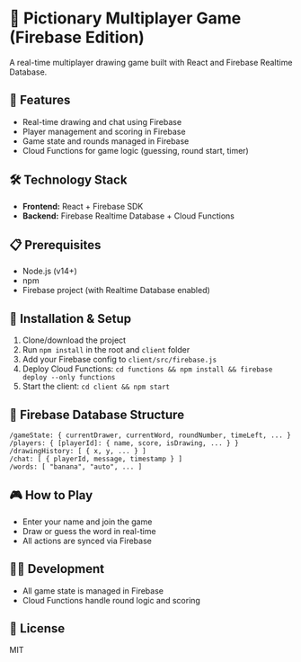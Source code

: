 # 🎨 Pictionary Multiplayer Game (Firebase Edition)

A real-time multiplayer drawing game built with React and Firebase Realtime Database.

## 🚀 Features
- Real-time drawing and chat using Firebase
- Player management and scoring in Firebase
- Game state and rounds managed in Firebase
- Cloud Functions for game logic (guessing, round start, timer)

## 🛠️ Technology Stack
- **Frontend:** React + Firebase SDK
- **Backend:** Firebase Realtime Database + Cloud Functions

## 📋 Prerequisites
- Node.js (v14+)
- npm
- Firebase project (with Realtime Database enabled)

## 🚀 Installation & Setup
1. Clone/download the project
2. Run `npm install` in the root and `client` folder
3. Add your Firebase config to `client/src/firebase.js`
4. Deploy Cloud Functions: `cd functions && npm install && firebase deploy --only functions`
5. Start the client: `cd client && npm start`

## 🔗 Firebase Database Structure
```
/gameState: { currentDrawer, currentWord, roundNumber, timeLeft, ... }
/players: { [playerId]: { name, score, isDrawing, ... } }
/drawingHistory: [ { x, y, ... } ]
/chat: [ { playerId, message, timestamp } ]
/words: [ "banana", "auto", ... ]
```

## 🎮 How to Play
- Enter your name and join the game
- Draw or guess the word in real-time
- All actions are synced via Firebase

## 🧑‍💻 Development
- All game state is managed in Firebase
- Cloud Functions handle round logic and scoring

## 📝 License
MIT 